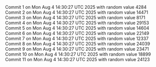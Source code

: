 Commit 1 on Mon Aug  4 14:30:27 UTC 2025 with random value 4284
Commit 2 on Mon Aug  4 14:30:27 UTC 2025 with random value 14471
Commit 3 on Mon Aug  4 14:30:27 UTC 2025 with random value 8171
Commit 4 on Mon Aug  4 14:30:27 UTC 2025 with random value 29153
Commit 5 on Mon Aug  4 14:30:27 UTC 2025 with random value 14604
Commit 6 on Mon Aug  4 14:30:27 UTC 2025 with random value 22149
Commit 7 on Mon Aug  4 14:30:27 UTC 2025 with random value 12337
Commit 8 on Mon Aug  4 14:30:27 UTC 2025 with random value 24039
Commit 9 on Mon Aug  4 14:30:27 UTC 2025 with random value 23471
Commit 10 on Mon Aug  4 14:30:27 UTC 2025 with random value 18899
Commit 11 on Mon Aug  4 14:30:27 UTC 2025 with random value 24123
